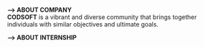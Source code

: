 **--> ABOUT COMPANY**                                                    
**CODSOFT** is a vibrant and diverse community that brings together individuals with similar objectives and ultimate goals.

**--> ABOUT INTERNSHIP**

